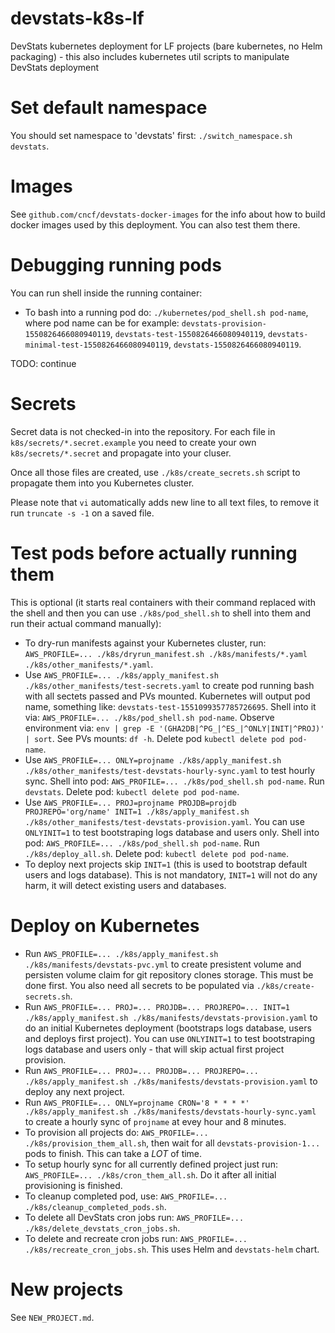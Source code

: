 # devstats-k8s-lf

DevStats kubernetes deployment for LF projects (bare kubernetes, no Helm packaging) - this also includes kubernetes util scripts to manipulate DevStats deployment


# Set default namespace

You should set namespace to 'devstats' first: `./switch_namespace.sh devstats`.


# Images

See `github.com/cncf/devstats-docker-images` for the info about how to build docker images used by this deployment. You can also test them there.


# Debugging running pods

You can run shell inside the running container:

- To bash into a running pod do: `./kubernetes/pod_shell.sh pod-name`, where pod name can be for example: `devstats-provision-1550826466080940119`, `devstats-test-1550826466080940119`, `devstats-minimal-test-1550826466080940119`, `devstats-1550826466080940119`.


TODO: continue

# Secrets

Secret data is not checked-in into the repository. For each file in `k8s/secrets/*.secret.example` you need to create your own `k8s/secrets/*.secret` and propagate into your cluser.

Once all those files are created, use `./k8s/create_secrets.sh` script to propagate them into you Kubernetes cluster.

Please note that `vi` automatically adds new line to all text files, to remove it run `truncate -s -1` on a saved file.


# Test pods before actually running them

This is optional (it starts real containers with their command replaced with the shell and then you can use `./k8s/pod_shell.sh` to shell into them and run their actual command manually):

- To dry-run manifests against your Kubernetes cluster, run: `AWS_PROFILE=... ./k8s/dryrun_manifest.sh ./k8s/manifests/*.yaml ./k8s/other_manifests/*.yaml`.
- Use `AWS_PROFILE=... ./k8s/apply_manifest.sh ./k8s/other_manifests/test-secrets.yaml` to create pod running bash with all sectets passed and PVs mounted. Kubernetes will output pod name, something like: `devstats-test-1551099357785726695`. Shell into it via: `AWS_PROFILE=... ./k8s/pod_shell.sh pod-name`. Observe environment via: `env | grep -E '(GHA2DB|^PG_|^ES_|^ONLY|INIT|^PROJ)' | sort`. See PVs mounts: `df -h`. Delete pod `kubectl delete pod pod-name`.
- Use `AWS_PROFILE=... ONLY=projname ./k8s/apply_manifest.sh ./k8s/other_manifests/test-devstats-hourly-sync.yaml` to test hourly sync. Shell into pod: `AWS_PROFILE=... ./k8s/pod_shell.sh pod-name`. Run `devstats`. Delete pod: `kubectl delete pod pod-name`.
- Use `AWS_PROFILE=... PROJ=projname PROJDB=projdb PROJREPO='org/name' INIT=1 ./k8s/apply_manifest.sh ./k8s/other_manifests/test-devstats-provision.yaml`. You can use `ONLYINIT=1` to test bootstraping logs database and users only. Shell into pod: `AWS_PROFILE=... ./k8s/pod_shell.sh pod-name`. Run `./k8s/deploy_all.sh`. Delete pod: `kubectl delete pod pod-name`.
- To deploy next projects skip `INIT=1` (this is used to bootstrap default users and logs database). This is not mandatory, `INIT=1` will not do any harm, it will detect existing users and databases.


# Deploy on Kubernetes

- Run `AWS_PROFILE=... ./k8s/apply_manifest.sh ./k8s/manifests/devstats-pvc.yml` to create presistent volume and persisten volume claim for git repository clones storage. This must be done first. You also need all secrets to be populated via `./k8s/create-secrets.sh`.
- Run `AWS_PROFILE=... PROJ=... PROJDB=... PROJREPO=... INIT=1 ./k8s/apply_manifest.sh ./k8s/manifests/devstats-provision.yaml` to do an initial Kubernetes deployment (bootstraps logs database, users and deploys first project). You can use `ONLYINIT=1` to test bootstraping logs database and users only - that will skip actual first project provision.
- Run `AWS_PROFILE=... PROJ=... PROJDB=... PROJREPO=... ./k8s/apply_manifest.sh ./k8s/manifests/devstats-provision.yaml` to deploy any next project.
- Run `AWS_PROFILE=... ONLY=projname CRON='8 * * * *' ./k8s/apply_manifest.sh ./k8s/manifests/devstats-hourly-sync.yaml` to create a hourly sync of `projname` at evey hour and 8 minutes.
- To provision all projects do: `AWS_PROFILE=... ./k8s/provision_them_all.sh`, then wait for all `devstats-provision-1...` pods to finish. This can take a *LOT* of time.
- To setup hourly sync for all currently defined project just run: `AWS_PROFILE=... ./k8s/cron_them_all.sh`. Do it after all initial provisioning is finished.
- To cleanup completed pod, use: `AWS_PROFILE=... ./k8s/cleanup_completed_pods.sh`.
- To delete all DevStats cron jobs run: `AWS_PROFILE=... ./k8s/delete_devstats_cron_jobs.sh`.
- To delete and recreate cron jobs run: `AWS_PROFILE=... ./k8s/recreate_cron_jobs.sh`. This uses Helm and `devstats-helm` chart.

# New projects

See `NEW_PROJECT.md`.
